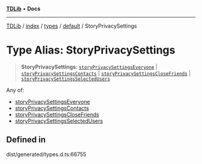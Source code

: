 [**TDLib**](../../../../../../README.md) • **Docs**

***

[TDLib](../../../../../../modules.md) / [index](../../../../../README.md) / [types](../../../README.md) / [default](../README.md) / StoryPrivacySettings

# Type Alias: StoryPrivacySettings

> **StoryPrivacySettings**: [`storyPrivacySettingsEveryone`](storyPrivacySettingsEveryone.md) \| [`storyPrivacySettingsContacts`](storyPrivacySettingsContacts.md) \| [`storyPrivacySettingsCloseFriends`](storyPrivacySettingsCloseFriends.md) \| [`storyPrivacySettingsSelectedUsers`](storyPrivacySettingsSelectedUsers.md)

Any of:
- [storyPrivacySettingsEveryone](storyPrivacySettingsEveryone.md)
- [storyPrivacySettingsContacts](storyPrivacySettingsContacts.md)
- [storyPrivacySettingsCloseFriends](storyPrivacySettingsCloseFriends.md)
- [storyPrivacySettingsSelectedUsers](storyPrivacySettingsSelectedUsers.md)

## Defined in

dist/generated/types.d.ts:66755
